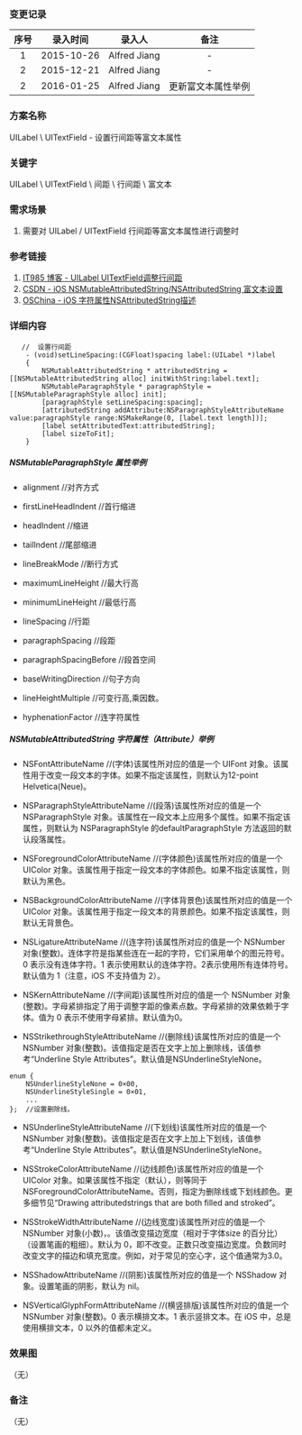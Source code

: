 ### 变更记录

| 序号 | 录入时间 | 录入人 | 备注 |
|:--------:|:--------:|:--------:|:--------:|
| 1 | 2015-10-26 | Alfred Jiang | - |
| 2 | 2015-12-21 | Alfred Jiang | - |
| 2 | 2016-01-25 | Alfred Jiang | 更新富文本属性举例 |

### 方案名称

UILabel \ UITextField - 设置行间距等富文本属性

### 关键字

UILabel \ UITextField \ 间距 \ 行间距 \ 富文本

### 需求场景

1. 需要对 UILabel / UITextField 行间距等富文本属性进行调整时

### 参考链接

1. [IT985 博客 - UILabel UITextField调整行间距](http://blog.it985.com/12148.html)
2. [CSDN - iOS NSMutableAttributedString/NSAttributedString 富文本设置](http://blog.csdn.net/wenluma/article/details/12838983)
3. [OSChina - iOS 字符属性NSAttributedString描述](http://my.oschina.net/lanrenbar/blog/395909)

### 详细内容

```
   //  设置行间距
    - (void)setLineSpacing:(CGFloat)spacing label:(UILabel *)label
    {
        NSMutableAttributedString * attributedString = [[NSMutableAttributedString alloc] initWithString:label.text];
        NSMutableParagraphStyle * paragraphStyle = [[NSMutableParagraphStyle alloc] init];
        [paragraphStyle setLineSpacing:spacing];
        [attributedString addAttribute:NSParagraphStyleAttributeName value:paragraphStyle range:NSMakeRange(0, [label.text length])];
        [label setAttributedText:attributedString];
        [label sizeToFit];
    }
```


##### NSMutableParagraphStyle 属性举例

* alignment //对齐方式

* firstLineHeadIndent //首行缩进

* headIndent //缩进

* tailIndent  //尾部缩进

* lineBreakMode  //断行方式

* maximumLineHeight  //最大行高

* minimumLineHeight  //最低行高

* lineSpacing  //行距

* paragraphSpacing  //段距

* paragraphSpacingBefore  //段首空间

* baseWritingDirection  //句子方向

* lineHeightMultiple  //可变行高,乘因数。

* hyphenationFactor //连字符属性

##### NSMutableAttributedString 字符属性（Attribute）举例
 
* NSFontAttributeName //(字体)该属性所对应的值是一个 UIFont 对象。该属性用于改变一段文本的字体。如果不指定该属性，则默认为12-point Helvetica(Neue)。

* NSParagraphStyleAttributeName //(段落)该属性所对应的值是一个 NSParagraphStyle 对象。该属性在一段文本上应用多个属性。如果不指定该属性，则默认为 NSParagraphStyle 的defaultParagraphStyle 方法返回的默认段落属性。
 
* NSForegroundColorAttributeName //(字体颜色)该属性所对应的值是一个 UIColor 对象。该属性用于指定一段文本的字体颜色。如果不指定该属性，则默认为黑色。
 
* NSBackgroundColorAttributeName //(字体背景色)该属性所对应的值是一个 UIColor 对象。该属性用于指定一段文本的背景颜色。如果不指定该属性，则默认无背景色。
 
* NSLigatureAttributeName //(连字符)该属性所对应的值是一个 NSNumber 对象(整数)。连体字符是指某些连在一起的字符，它们采用单个的图元符号。0 表示没有连体字符。1 表示使用默认的连体字符。2表示使用所有连体符号。默认值为 1（注意，iOS 不支持值为 2）。
 
* NSKernAttributeName //(字间距)该属性所对应的值是一个 NSNumber 对象(整数)。字母紧排指定了用于调整字距的像素点数。字母紧排的效果依赖于字体。值为 0 表示不使用字母紧排。默认值为0。
 
* NSStrikethroughStyleAttributeName //(删除线)该属性所对应的值是一个 NSNumber 对象(整数)。该值指定是否在文字上加上删除线，该值参考“Underline Style Attributes”。默认值是NSUnderlineStyleNone。
```
enum {
    NSUnderlineStyleNone = 0×00,
    NSUnderlineStyleSingle = 0×01,
    ...
};  //设置删除线。
```

* NSUnderlineStyleAttributeName //(下划线)该属性所对应的值是一个 NSNumber 对象(整数)。该值指定是否在文字上加上下划线，该值参考“Underline Style Attributes”。默认值是NSUnderlineStyleNone。
 
* NSStrokeColorAttributeName //(边线颜色)该属性所对应的值是一个 UIColor 对象。如果该属性不指定（默认），则等同于 NSForegroundColorAttributeName。否则，指定为删除线或下划线颜色。更多细节见“Drawing attributedstrings that are both filled and stroked”。
 
* NSStrokeWidthAttributeName //(边线宽度)该属性所对应的值是一个 NSNumber 对象(小数)，。该值改变描边宽度（相对于字体size 的百分比）（设置笔画的粗细）。默认为 0，即不改变。正数只改变描边宽度。负数同时改变文字的描边和填充宽度。例如，对于常见的空心字，这个值通常为3.0。
 
* NSShadowAttributeName //(阴影)该属性所对应的值是一个 NSShadow 对象。设置笔画的阴影，默认为 nil。
 
* NSVerticalGlyphFormAttributeName //(横竖排版)该属性所对应的值是一个 NSNumber 对象(整数)。0 表示横排文本。1 表示竖排文本。在 iOS 中，总是使用横排文本，0 以外的值都未定义。

### 效果图
（无）

### 备注
（无）
